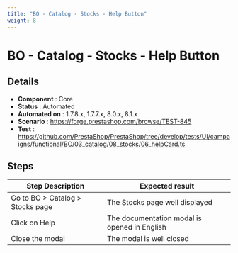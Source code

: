 ```yaml
---
title: "BO - Catalog - Stocks - Help Button"
weight: 8
---
```


# BO - Catalog - Stocks - Help Button
## Details
* **Component** : Core
* **Status** : Automated
* **Automated on** : 1.7.8.x, 1.7.7.x, 8.0.x, 8.1.x
* **Scenario** : https://forge.prestashop.com/browse/TEST-845
* **Test** : https://github.com/PrestaShop/PrestaShop/tree/develop/tests/UI/campaigns/functional/BO/03_catalog/08_stocks/06_helpCard.ts

## Steps
| Step Description | Expected result |
| ----- | ----- |
| Go to BO > Catalog > Stocks page | The Stocks page well displayed |
| Click on Help | The documentation modal is opened in English |
| Close the modal | The modal is well closed |

